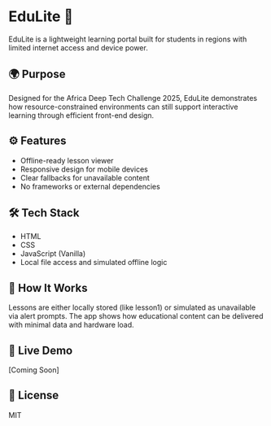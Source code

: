 # EduLite 🧠

EduLite is a lightweight learning portal built for students in regions with limited internet access and device power.

## 🌍 Purpose
Designed for the Africa Deep Tech Challenge 2025, EduLite demonstrates how resource-constrained environments can still support interactive learning through efficient front-end design.

## ⚙️ Features
- Offline-ready lesson viewer
- Responsive design for mobile devices
- Clear fallbacks for unavailable content
- No frameworks or external dependencies

## 🛠️ Tech Stack
- HTML
- CSS
- JavaScript (Vanilla)
- Local file access and simulated offline logic

## 🧩 How It Works
Lessons are either locally stored (like lesson1) or simulated as unavailable via alert prompts. The app shows how educational content can be delivered with minimal data and hardware load.

## 🔗 Live Demo
[Coming Soon]

## 🪪 License
MIT


